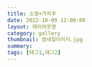 ```yaml
---
title: 소형+가치주
date: 2022-10-09 12:00:09
layout: 레이아웃명
category: gallery
thumbnail: 썸네일이미지.jpg
summary: 
tags: [태그1,태그2]
---
```


